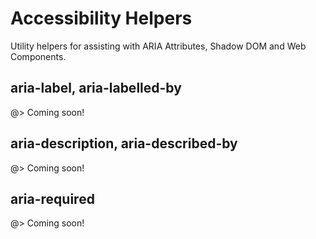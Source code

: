 <!-- 
title: Accessibility Utility
location: ./utils/accessibility
type: page
layout: default
-->



# Accessibility Helpers

Utility helpers for assisting with ARIA Attributes, Shadow DOM and Web Components.

## aria-label, aria-labelled-by

@> Coming soon!

## aria-description, aria-described-by

@> Coming soon!

## aria-required

@> Coming soon!